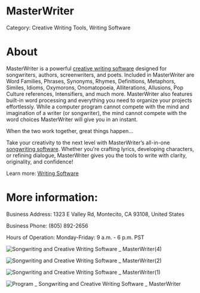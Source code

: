 # MasterWriter

Category: Creative Writing Tools, Writing Software

# About

MasterWriter is a powerful <a href="https://masterwriter.com/creative_writers">creative writing software</a> designed for songwriters, authors, screenwriters, and poets. Included in MasterWriter are Word Families, Phrases, Synonyms, Rhymes, Definitions, Metaphors, Similes, Idioms, Oxymorons, Onomatopoeia, Alliterations, Allusions, Pop Culture references, Intensifiers, and much more. MasterWriter also features built-in word processing and everything you need to organize your projects effortlessly. While a computer program cannot compete with the mind and imagination of a writer (or songwriter), the mind cannot compete with the word choices MasterWriter will give you in an instant.

When the two work together, great things happen…

Take your creativity to the next level with MasterWriter’s all-in-one <a href="https://masterwriter.com/songwriters">songwriting software</a>. Whether you're crafting lyrics, developing characters, or refining dialogue, MasterWriter gives you the tools to write with clarity, originality, and confidence!

Learn more: <a href="https://masterwriter.com">Writing Software</a>

# More information:

Business Address: 1323 E Valley Rd, Montecito, CA 93108, United States

Business Phone: (805) 892-2656

Hours of Operation: Monday-Friday: 9 a.m. - 6 p.m. PST

![Songwriting and Creative Writing Software _ MasterWriter(4)](https://github.com/user-attachments/assets/4953fffd-6343-4754-a8b9-d0c1ac60ceab)

![Songwriting and Creative Writing Software _ MasterWriter(2)](https://github.com/user-attachments/assets/550bc535-a2ee-4b7a-ba43-1acca29bd59e)

![Songwriting and Creative Writing Software _ MasterWriter(1)](https://github.com/user-attachments/assets/0f0272a4-3b2c-447f-b743-3bf826f3b234)

![Program _ Songwriting and Creative Writing Software _ MasterWriter](https://github.com/user-attachments/assets/ca160442-636c-49d1-8da2-517ed0b29219)
